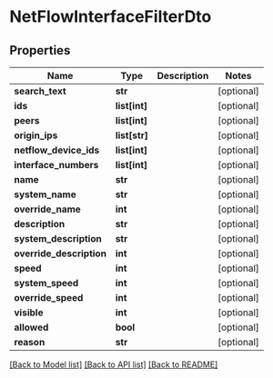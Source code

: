# NetFlowInterfaceFilterDto

## Properties
Name | Type | Description | Notes
------------ | ------------- | ------------- | -------------
**search_text** | **str** |  | [optional] 
**ids** | **list[int]** |  | [optional] 
**peers** | **list[int]** |  | [optional] 
**origin_ips** | **list[str]** |  | [optional] 
**netflow_device_ids** | **list[int]** |  | [optional] 
**interface_numbers** | **list[int]** |  | [optional] 
**name** | **str** |  | [optional] 
**system_name** | **str** |  | [optional] 
**override_name** | **int** |  | [optional] 
**description** | **str** |  | [optional] 
**system_description** | **str** |  | [optional] 
**override_description** | **int** |  | [optional] 
**speed** | **int** |  | [optional] 
**system_speed** | **int** |  | [optional] 
**override_speed** | **int** |  | [optional] 
**visible** | **int** |  | [optional] 
**allowed** | **bool** |  | [optional] 
**reason** | **str** |  | [optional] 

[[Back to Model list]](../README.md#documentation-for-models) [[Back to API list]](../README.md#documentation-for-api-endpoints) [[Back to README]](../README.md)

